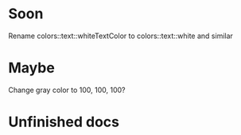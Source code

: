 # Soon
Rename colors::text::whiteTextColor to colors::text::white and similar

# Maybe
Change gray color to 100, 100, 100?

# Unfinished docs
